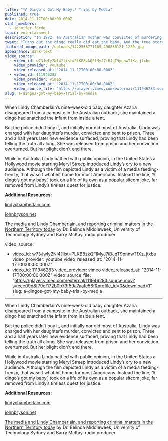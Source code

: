 ```yaml
---
title: "*A Dingo's Got My Baby:* Trial by Media"
published: true
date: 2014-11-17T00:00:00.000Z
staff_members:
  - jennifer-forde
topic: entertainment
description: "In 1982, an Australian mother was convicted of murdering her baby daughter. She was later exonerated, but soon fell victim to a joke that distracted the world from the real story."
tweet: "Turns out the dingo really did eat the baby. And the true story behind the joke is a tragic one."
featured_image_path: /uploads/1422558771169_496836121_1280.jpg
appearance: dark-text
video_source:
  - video_id: w73JwIy2Nl4?list=PLKB8zkQFlMyJ7iBJqT9pnnwTfXz_jtxbu
    video_provider: youtube
    video_released_at: "2014-11-17T00:00:00.000Z"
  - video_id: 111946283
    video_provider: vimeo
    video_released_at: "2014-11-17T00:00:00.000Z"
    video_source_file: "https://player.vimeo.com/external/111946283.source.mov?s=ece09d8f79ef172b0b79f59a7aafe58f&profile_id=0&download=1"
slug: a-dingos-got-my-baby-trial-by-media
---
```


When Lindy Chamberlain’s nine-week-old baby daughter Azaria disappeared from a campsite in the Australian outback, she maintained a dingo had snatched the infant from inside a tent.

But the police didn’t buy it, and initially nor did most of Australia. Lindy was charged with her daughter’s murder, convicted and sent to prison. Three and a half years later new evidence surfaced, proving that Lindy had been telling the truth all along. She was released from prison and her conviction overturned. But her plight didn’t end there.

While in Australia Lindy battled with public opinion, in the United States a Hollywood movie starring Meryl Streep introduced Lindy’s cry to a new audience. Although the film depicted Lindy as a victim of a media feeding-frenzy, that wasn’t what hit home for most Americans. Instead the line, ‘A dingo’s got my baby’, took on a life of its own as a popular sitcom joke, far removed from Lindy’s tireless quest for justice.

**Additional Resources:**

[lindychamberlain.com](http://www.lindychamberlain.com)

[johnbryson.net](http://www.johnbryson.net)

[The media and Lindy Chamberlain, and reporting criminal matters in the Northern Territory today](http://www.abc.net.au/radionational/programs/mediareport/the-media-and-lindy-chamberlain2c-and-reporting-criminal-matte/4064942) by Dr. Belinda Middleweek, University of Technology Sydney and Barry McKay, radio producer

video_source:
  - video_id: w73JwIy2Nl4?list=PLKB8zkQFlMyJ7iBJqT9pnnwTfXz_jtxbu
    video_provider: youtube
    video_released_at: "2014-11-17T00:00:00.000Z"
  - video_id: 111946283
    video_provider: vimeo
    video_released_at: "2014-11-17T00:00:00.000Z"
    video_source_file: "https://player.vimeo.com/external/111946283.source.mov?s=ece09d8f79ef172b0b79f59a7aafe58f&profile_id=0&download=1"
slug: a-dingos-got-my-baby-trial-by-media
---

When Lindy Chamberlain’s nine-week-old baby daughter Azaria disappeared from a campsite in the Australian outback, she maintained a dingo had snatched the infant from inside a tent.

But the police didn’t buy it, and initially nor did most of Australia. Lindy was charged with her daughter’s murder, convicted and sent to prison. Three and a half years later new evidence surfaced, proving that Lindy had been telling the truth all along. She was released from prison and her conviction overturned. But her plight didn’t end there.

While in Australia Lindy battled with public opinion, in the United States a Hollywood movie starring Meryl Streep introduced Lindy’s cry to a new audience. Although the film depicted Lindy as a victim of a media feeding-frenzy, that wasn’t what hit home for most Americans. Instead the line, ‘A dingo’s got my baby’, took on a life of its own as a popular sitcom joke, far removed from Lindy’s tireless quest for justice.

**Additional Resources:**

[lindychamberlain.com](http://www.lindychamberlain.com)

[johnbryson.net](http://www.johnbryson.net)

[The media and Lindy Chamberlain, and reporting criminal matters in the Northern Territory today](http://www.abc.net.au/radionational/programs/mediareport/the-media-and-lindy-chamberlain2c-and-reporting-criminal-matte/4064942) by Dr. Belinda Middleweek, University of Technology Sydney and Barry McKay, radio producer

